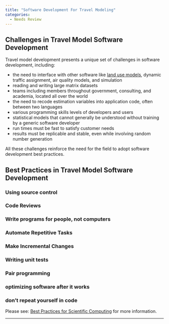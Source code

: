 ```yaml
---
title: "Software Development For Travel Modeling"
categories:
  - Needs Review
---
```


Challenges in Travel Model Software Development
-----------------------------------------------

Travel model development presents a unique set of challenges in software development, including:

-   the need to interface with other software like [land use models](Land_Use_Transport_Modeling), dynamic traffic assignment, air quality models, and simulation
-   reading and writing large matrix datasets
-   teams including members throughout government, consulting, and academia, located all over the world
-   the need to recode estimation variables into application code, often between two languages
-   various programming skills levels of developers and users
-   statistical models that cannot generally be understood without training by a generic software developer
-   run times must be fast to satisfy customer needs
-   results must be replicable and stable, even while involving random number generation

All these challenges reinforce the need for the field to adopt software development best practices.

Best Practices in Travel Model Software Development
---------------------------------------------------

### Using source control

### Code Reviews

### Write programs for people, not computers

### Automate Repetitive Tasks

### Make Incremental Changes

### Writing unit tests

### Pair programming

### optimizing software after it works

### don’t repeat yourself in code

Please see: [Best Practices for Scientific Computing](http://arxiv.org/pdf/1210.0530v4.pdf) for more information.

------------------------------------------------------------------------

